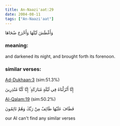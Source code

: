 ```yaml
---
title: An-Naazi'aat:29
date: 2004-08-11
tags: ["An-Naazi'aat"]
---
```

وَأَغْطَشَ لَيْلَهَا وَأَخْرَجَ ضُحَاهَا
### meaning: 
and darkened its night, and brought forth its forenoon.
### similar verses: 

[Ad-Dukhaan:3](/44/3) (sim:51.3%)

إِنَّا أَنْزَلْنَاهُ فِي لَيْلَةٍ مُبَارَكَةٍ ۚ إِنَّا كُنَّا مُنْذِرِينَ

[Al-Qalam:19](/68/19) (sim:50.2%)

فَطَافَ عَلَيْهَا طَائِفٌ مِنْ رَبِّكَ وَهُمْ نَائِمُونَ

our AI can't find any similar verses


